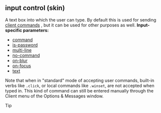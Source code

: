 ## input control (skin)


A text box into which the user can type. By default this is
used for sending [client commands](/ref/%7Bskin%7D/commands.md) , but it can be
used for other purposes as well.
**Input-specific parameters:**
+   [command](/ref/%7Bskin%7D/param/command.md) 
+   [is-password](/ref/%7Bskin%7D/param/is-password.md) 
+   [multi-line](/ref/%7Bskin%7D/param/multi-line.md) 
+   [no-command](/ref/%7Bskin%7D/param/no-command.md) 
+   [on-blur](/ref/%7Bskin%7D/param/on-blur.md) 
+   [on-focus](/ref/%7Bskin%7D/param/on-focus.md) 
+   [text](/ref/%7Bskin%7D/param/text.md) 

Note that when in \"standard\" mode of accepting user commands,
built-in verbs like `.click`, or local commands like `.winset`, are not
accepted when typed in. This kind of command can still be entered
manually through the Client menu of the Options & Messages window.

> [!TIP] 
> 